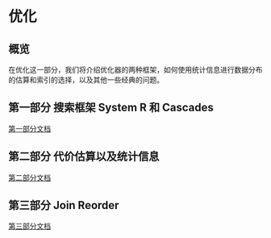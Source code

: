 # 优化

## 概览

在优化这一部分，我们将介绍优化器的两种框架，如何使用统计信息进行数据分布的估算和索引的选择，以及其他一些经典的问题。

## 第一部分 搜索框架 System R 和 Cascades

[第一部分文档](./proj4-part1-README-zh_CN.md)

## 第二部分 代价估算以及统计信息

[第二部分文档](./proj4-part2-README-zh_CN.md)

## 第三部分 Join Reorder

[第三部分文档](./proj4-part3-README-zh_CN.md)
